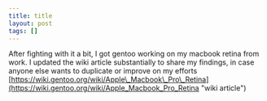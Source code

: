 ```yaml
---
title: title
layout: post
tags: []
---
```



After fighting with it a bit, I got gentoo working on my macbook retina from work. I updated the wiki article substantially to share my findings, in case anyone else wants to duplicate or improve on my efforts [https://wiki.gentoo.org/wiki/Apple\_Macbook\_Pro\_Retina](https://wiki.gentoo.org/wiki/Apple_Macbook_Pro_Retina "wiki article")
